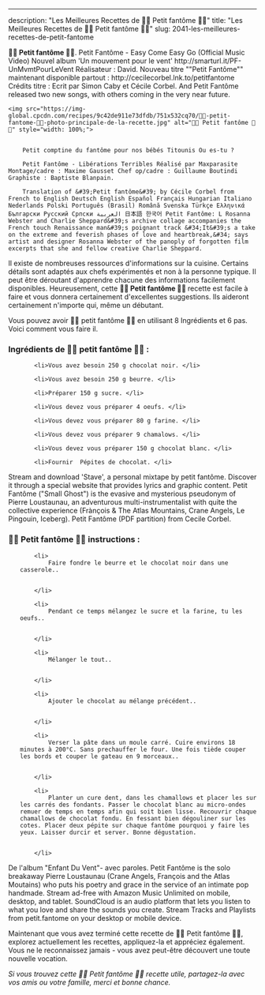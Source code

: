 ---
description: "Les Meilleures Recettes de 👻👻 Petit fantôme 👻👻"
title: "Les Meilleures Recettes de 👻👻 Petit fantôme 👻👻"
slug: 2041-les-meilleures-recettes-de-petit-fantome

<p>
	<strong>👻👻 Petit fantôme 👻👻</strong>. 
	Petit Fantôme - Easy Come Easy Go (Official Music Video) Nouvel album &#39;Un mouvement pour le vent&#39; http://smarturl.it/PF-UnMvmtPourLeVent Réalisateur : David. Nouveau titre &#34;&#34;Petit Fantôme&#34;&#34; maintenant disponible partout : http://cecilecorbel.lnk.to/petitfantome Crédits titre : Ecrit par Simon Caby et Cécile Corbel. And Petit Fantôme released two new songs, with others coming in the very near future.
</p>
<p>
	
	<img src="https://img-global.cpcdn.com/recipes/9c42de911e73dfdb/751x532cq70/👻👻-petit-fantome-👻👻-photo-principale-de-la-recette.jpg" alt="👻👻 Petit fantôme 👻👻" style="width: 100%;">
	
	
		Petit comptine du fantôme pour nos bébés Titounis Ou es-tu ?
	
		Petit Fantôme - Libérations Terribles Réalisé par Maxparasite Montage/cadre : Maxime Gausset Chef op/cadre : Guillaume Boutindi Graphiste : Baptiste Blanpain.
	
		Translation of &#39;Petit fantôme&#39; by Cécile Corbel from French to English Deutsch English Español Français Hungarian Italiano Nederlands Polski Português (Brasil) Română Svenska Türkçe Ελληνικά Български Русский Српски العربية 日本語 한국어 Petit Fantôme: L Rosanna Webster and Charlie Sheppard&#39;s archive collage accompanies the French touch Renaissance man&#39;s poignant track &#34;It&#39;s a take on the extreme and feverish phases of love and heartbreak,&#34; says artist and designer Rosanna Webster of the panoply of forgotten film excerpts that she and fellow creative Charlie Sheppard.
	
</p>

Il existe de nombreuses ressources d'informations sur la cuisine. Certains détails sont adaptés aux chefs expérimentés et non à la personne typique. Il peut être déroutant d'apprendre chacune des informations facilement disponibles. Heureusement, cette <strong> 👻👻 Petit fantôme 👻👻 </strong> recette est facile à faire et vous donnera certainement d'excellentes suggestions. Ils aideront certainement n'importe qui, même un débutant.

<!--inarticleads1-->

Vous pouvez avoir 👻👻 petit fantôme 👻👻 en utilisant 8 Ingrédients et 6 pas. Voici comment vous faire il.

<h3>Ingrédients de 👻👻 petit fantôme 👻👻 :</h3>

<ol>
	
		<li>Vous avez besoin 250 g chocolat noir. </li>
	
		<li>Vous avez besoin 250 g beurre. </li>
	
		<li>Préparer 150 g sucre. </li>
	
		<li>Vous devez vous préparer 4 oeufs. </li>
	
		<li>Vous devez vous préparer 80 g farine. </li>
	
		<li>Vous devez vous préparer 9 chamalows. </li>
	
		<li>Vous devez vous préparer 150 g chocolat blanc. </li>
	
		<li>Fournir  Pépites de chocolat. </li>
	
</ol>

Stream and download &#39;Stave&#39;, a personal mixtape by petit fantôme. Discover it through a special website that provides lyrics and graphic content. Petit Fantôme (&#34;Small Ghost&#34;) is the evasive and mysterious pseudonym of Pierre Loustaunau, an adventurous multi-instrumentalist with quite the collective experience (Frànçois &amp; The Atlas Mountains, Crane Angels, Le Pingouin, Iceberg). Petit Fantôme (PDF partition) from Cecile Corbel. 

<!--inarticleads2-->

<h3>👻👻 Petit fantôme 👻👻 instructions :</h3>

<ol>
	
		<li>
			Faire fondre le beurre et le chocolat noir dans une casserole..
			
			
		</li>
	
		<li>
			Pendant ce temps mélangez le sucre et la farine, tu les oeufs..
			
			
		</li>
	
		<li>
			Mélanger le tout..
			
			
		</li>
	
		<li>
			Ajouter le chocolat au mélange précédent..
			
			
		</li>
	
		<li>
			Verser la pâte dans un moule carré. Cuire environs 18 minutes à 200°C. Sans prechauffer le four. Une fois tiède couper les bords et couper le gateau en 9 morceaux..
			
			
		</li>
	
		<li>
			Planter un cure dent, dans les chamallows et placer les sur les carrés des fondants. Passer le chocolat blanc au micro-ondes remuer de temps en temps afin qui soit bien lisse. Recouvrir chaque chamallows de chocolat fondu. En fessant bien dégouliner sur les cotes. Placer deux pépite sur chaque fantôme pourquoi y faire les yeux. Laisser durcir et server. Bonne dégustation.
			
			
		</li>
	
</ol>

De l&#39;album &#34;Enfant Du Vent&#34;- avec paroles. Petit Fantôme is the solo breakaway Pierre Loustaunau (Crane Angels, François and the Atlas Moutains) who puts his poetry and grace in the service of an intimate pop handmade. Stream ad-free with Amazon Music Unlimited on mobile, desktop, and tablet. SoundCloud is an audio platform that lets you listen to what you love and share the sounds you create. Stream Tracks and Playlists from petit.fantome on your desktop or mobile device. 

<!--inarticleads1-->

<p>
Maintenant que vous avez terminé cette recette de 👻👻 Petit fantôme 👻👻, explorez actuellement les recettes, appliquez-la et appréciez également. Vous ne le reconnaissez jamais - vous avez peut-être découvert une toute nouvelle vocation.
</p>

<p>
<i>Si vous trouvez cette 👻👻 Petit fantôme 👻👻 recette utile, partagez-la avec vos amis ou votre famille, merci et bonne chance.</i>
</p>
